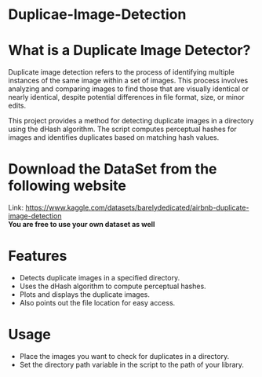 # Duplicae-Image-Detection


# What is a Duplicate Image Detector?
Duplicate image detection refers to the process of identifying multiple instances of the same image within a set of images. This process involves analyzing and comparing images to find those that are visually identical or nearly identical, despite potential differences in file format, size, or minor edits.

This project provides a method for detecting duplicate images in a directory using the dHash algorithm. The script computes perceptual hashes for images and identifies duplicates based on matching hash values.


# Download the DataSet from the following website
Link: https://www.kaggle.com/datasets/barelydedicated/airbnb-duplicate-image-detection  </br>
**You are free to use your own dataset as well**

# Features
- Detects duplicate images in a specified directory.
- Uses the dHash algorithm to compute perceptual hashes.
- Plots and displays the duplicate images.
- Also points out the file location for easy access.


# Usage
- Place the images you want to check for duplicates in a directory.
- Set the directory path variable in the script to the path of your library.
